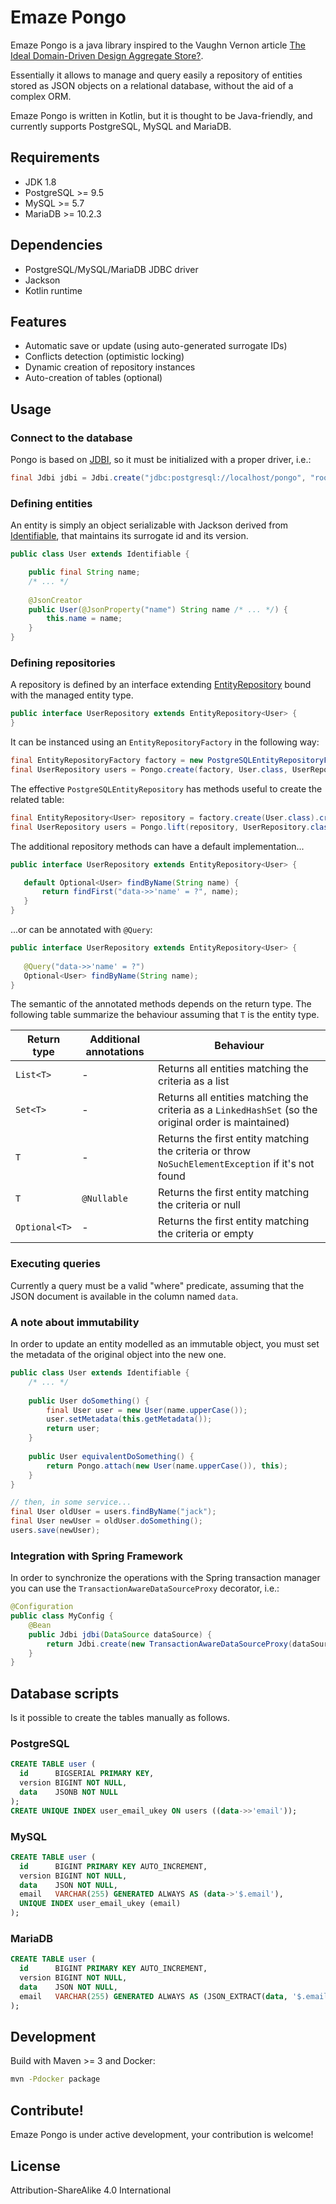 # Emaze Pongo

Emaze Pongo is a java library inspired to the Vaughn Vernon article [The Ideal Domain-Driven Design Aggregate Store?](https://kalele.io/blog-posts/the-ideal-domain-driven-design-aggregate-store/).

Essentially it allows to manage and query easily a repository of entities stored as JSON objects on a relational database, without the aid of a complex ORM.

Emaze Pongo is written in Kotlin, but it is thought to be Java-friendly, and currently supports PostgreSQL, MySQL and MariaDB.

## Requirements

* JDK 1.8
* PostgreSQL >= 9.5
* MySQL >= 5.7
* MariaDB >= 10.2.3

## Dependencies

* PostgreSQL/MySQL/MariaDB JDBC driver
* Jackson
* Kotlin runtime

## Features

* Automatic save or update (using auto-generated surrogate IDs)
* Conflicts detection (optimistic locking)
* Dynamic creation of repository instances
* Auto-creation of tables (optional)

## Usage

### Connect to the database

Pongo is based on [JDBI](http://jdbi.org), so it must be initialized with a proper driver, i.e.:
```java
final Jdbi jdbi = Jdbi.create("jdbc:postgresql://localhost/pongo", "root", "password");
```

### Defining entities

An entity is simply an object serializable with Jackson derived from 
[Identifiable](https://github.com/emaze/emaze-pongo/blob/master/src/main/kotlin/Identifiable.kt), 
that maintains its surrogate id and its version.

```java
public class User extends Identifiable {

    public final String name;
    /* ... */
    
    @JsonCreator
    public User(@JsonProperty("name") String name /* ... */) {
        this.name = name;
    }
}
```

### Defining repositories

A repository is defined by an interface extending [EntityRepository](https://github.com/emaze/emaze-pongo/blob/master/src/main/kotlin/EntityRepository.kt) bound with the managed entity type. 

```java
public interface UserRepository extends EntityRepository<User> {
}
```

It can be instanced using an `EntityRepositoryFactory` in the following way:
 
```java
final EntityRepositoryFactory factory = new PostgreSQLEntityRepositoryFactory(jdbi);
final UserRepository users = Pongo.create(factory, User.class, UserRepository.class);
```

The effective `PostgreSQLEntityRepository` has methods useful to create the related table:
```java
final EntityRepository<User> repository = factory.create(User.class).createTable();
final UserRepository users = Pongo.lift(repository, UserRepository.class);
```

The additional repository methods can have a default implementation...

```java
public interface UserRepository extends EntityRepository<User> {

   default Optional<User> findByName(String name) {
       return findFirst("data->>'name' = ?", name);
   }
}
```

...or can be annotated with `@Query`:

```java
public interface UserRepository extends EntityRepository<User> {
    
   @Query("data->>'name' = ?")
   Optional<User> findByName(String name);
}
```

The semantic of the annotated methods depends on the return type.
The following table summarize the behaviour assuming that `T` is the entity type. 

| Return type | Additional annotations | Behaviour |
| --- | --- | --- |
| `List<T>` | - | Returns all entities matching the criteria as a list |
| `Set<T>` | - | Returns all entities matching the criteria as a `LinkedHashSet` (so the original order is maintained) |
| `T` | - | Returns the first entity matching the criteria or throw `NoSuchElementException` if it's not found |
| `T` | `@Nullable` | Returns the first entity matching the criteria or null |
| `Optional<T>` | - | Returns the first entity matching the criteria or empty

### Executing queries

Currently a query must be a valid "where" predicate, assuming that the JSON document is available in the column named `data`.

### A note about immutability

In order to update an entity modelled as an immutable object, you must set the metadata of the original object into the new one.

```java
public class User extends Identifiable {
    /* ... */
    
    public User doSomething() {
        final User user = new User(name.upperCase());
        user.setMetadata(this.getMetadata());
        return user;
    }
    
    public User equivalentDoSomething() {
        return Pongo.attach(new User(name.upperCase()), this);
    }
}

// then, in some service...
final User oldUser = users.findByName("jack");
final User newUser = oldUser.doSomething();
users.save(newUser);
```

### Integration with Spring Framework

In order to synchronize the operations with the Spring transaction manager you can use the `TransactionAwareDataSourceProxy` decorator, i.e.:
```java
@Configuration
public class MyConfig {
    @Bean
    public Jdbi jdbi(DataSource dataSource) {
        return Jdbi.create(new TransactionAwareDataSourceProxy(dataSource));
    }
}
```

## Database scripts

Is it possible to create the tables manually as follows.

### PostgreSQL
```sql
CREATE TABLE user (
  id      BIGSERIAL PRIMARY KEY,
  version BIGINT NOT NULL,
  data    JSONB NOT NULL
);
CREATE UNIQUE INDEX user_email_ukey ON users ((data->>'email'));
```

### MySQL
```sql
CREATE TABLE user (
  id      BIGINT PRIMARY KEY AUTO_INCREMENT,
  version BIGINT NOT NULL,
  data    JSON NOT NULL,
  email   VARCHAR(255) GENERATED ALWAYS AS (data->'$.email'),
  UNIQUE INDEX user_email_ukey (email)
);
```

### MariaDB
```sql
CREATE TABLE user (
  id      BIGINT PRIMARY KEY AUTO_INCREMENT,
  version BIGINT NOT NULL,
  data    JSON NOT NULL,
  email   VARCHAR(255) GENERATED ALWAYS AS (JSON_EXTRACT(data, '$.email')) PERSISTENT UNIQUE
);
```

## Development

Build with Maven >= 3 and Docker:
```bash
mvn -Pdocker package
```

## Contribute!

Emaze Pongo is under active development, your contribution is welcome!

## License

Attribution-ShareAlike 4.0 International
